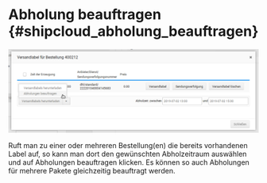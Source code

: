 # Abholung beauftragen {#shipcloud_abholung_beauftragen}

![](Bilder/shipcloud/20190702_007.png "Abholung beauftragen")

Ruft man zu einer oder mehreren Bestellung\(en\) die bereits vorhandenen Label auf, so kann man dort den gewünschten Abholzeitraum auswählen und auf Abholungen beauftragen klicken. Es können so auch Abholungen für mehrere Pakete gleichzeitig beauftragt werden.



